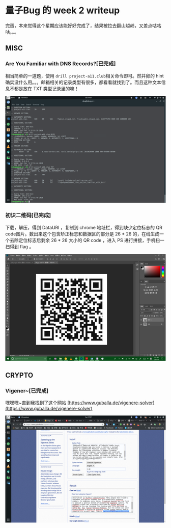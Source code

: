 # 量子Bug 的 week 2 writeup

完蛋，本来觉得这个星期应该能好好完成了，结果被拉去翻山越岭，又差点咕咕咕。。。

## MISC

### Are You Familiar with DNS Records?[已完成]

相当简单的一道题，使用 `drill project-a11.club`相关命令即可。然并卵的 hint 确实没什么用。。。邮箱相关的记录类型有很多，都看看就找到了。而且这种文本信息不都是放在 TXT 类型记录里的嘛！

![DNS Records](./img/DNS-Records.png)

### 初识二维码[已完成]

下载，解压，得到 DataURI ，复制到 chrome 地址栏，得到缺少定位标志的 QR code图片。数出来这个包含矫正标志和数据区的部分是 26 * 26 的，在线生成一个去除定位标志后剩余 26 * 26 大小的 QR code ，进入 PS 进行拼接，手机扫一扫得到 flag 。

![QR code](./img/QRcode.png)

## CRYPTO

### Vigener~[已完成]

嘿嘿嘿~直到我找到了这个网站 [https://www.guballa.de/vigenere-solver](https://www.guballa.de/vigenere-solver)

![vigenere solver](./img/vigenere-solver.png)

